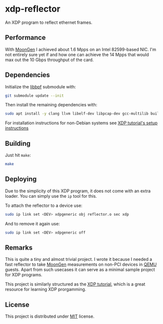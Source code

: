 # xdp-reflector
An XDP program to reflect ethernet frames.

## Performance
With [MoonGen](https://github.com/emmericp/MoonGen/) I achieved about 1.6 Mpps on an Intel 82599-based NIC.
I'm not entirely sure yet if and how one can achieve the 14 Mpps that would
max out the 10 Gbps throughput of the card.

## Dependencies
Initialize the [libbpf](https://github.com/libbpf/libbpf)
submodule with:
```bash
git submodule update --init
```
Then install the remaining dependencies with:
```bash
sudo apt install -y clang llvm libelf-dev libpcap-dev gcc-multilib build-essential linux-headers-$(uname -r)
```
For installation instructions for non-Debian systems see
[XDP tutorial's setup instructions](https://github.com/xdp-project/xdp-tutorial/blob/master/setup_dependencies.org)

## Building
Just hit `make`:
```bash
make
```

## Deploying
Due to the simplicity of this XDP program, it does not come with an extra
loader. You can simply use the `ip` tool for this.

To attach the reflector to a device use:
```bash
sudo ip link set <DEV> xdpgeneric obj reflector.o sec xdp
```
And to remove it again use:
```bash
sudo ip link set <DEV> xdpgeneric off
```

## Remarks
This is quite a tiny and almost trivial project. I wrote it because I needed
a fast reflector to take [MoonGen](https://github.com/emmericp/MoonGen/)
measurements on non-PCI devices in [QEMU](https://github.com/qemu/qemu/)
guests. Apart from such usecases it can serve as a minimal sample project
for XDP programs.

This project is similarly structured as the
[XDP tutorial](https://github.com/xdp-project/xdp-tutorial),
which is a great resource for learning XDP prorgamming.

## License
This project is distributed under [MIT](LICENSE) license.
